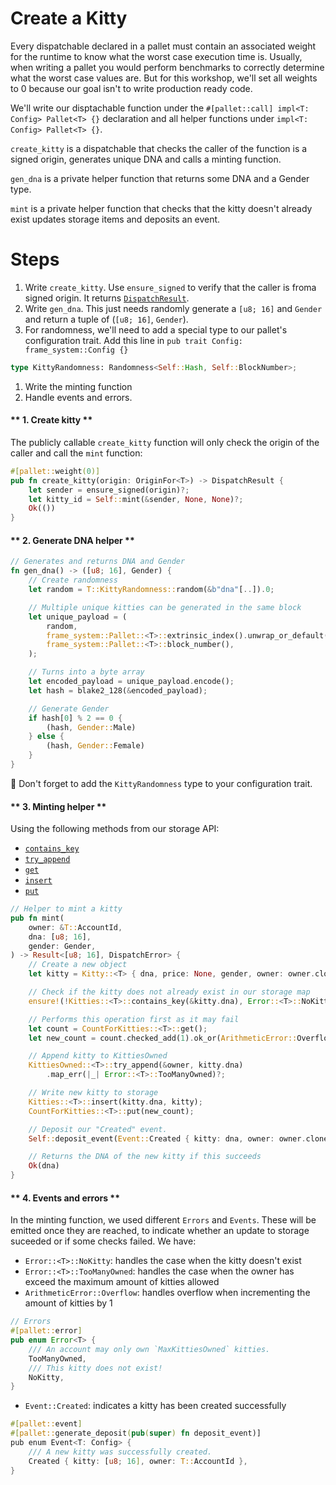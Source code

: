 # Create a Kitty

Every dispatchable declared in a pallet must contain an associated weight for the runtime to know what the worst case execution time is.
Usually, when writing a pallet you would perform benchmarks to correctly determine what the worst case values are. 
But for this workshop, we'll set all weights to 0 because our goal isn't to write production ready code. 

We'll write our disptachable function under the `#[pallet::call] impl<T: Config> Pallet<T> {}` declaration and all helper functions under `impl<T: Config> Pallet<T> {}`.

`create_kitty` is a dispatchable that checks the caller of the function is a signed origin, generates unique DNA and calls a minting function.

`gen_dna` is a private helper function that returns some DNA and a Gender type.

`mint` is a private helper function that checks that the kitty doesn't already exist updates storage items and deposits an event.

# Steps
1. Write `create_kitty`.
Use `ensure_signed` to verify that the caller is froma  signed origin.
It returns [`DispatchResult`](https://docs.substrate.io/rustdocs/latest/frame_support/dispatch/type.DispatchResult.html).
1. Write `gen_dna`.
This just needs randomly generate a `[u8; 16]` and `Gender` and return a tuple of (`[u8; 16]`, `Gender`).
1. For randomness, we'll need to add a special type to our pallet's configuration trait. 
Add this line in `pub trait Config: frame_system::Config {}`
```rust
type KittyRandomness: Randomness<Self::Hash, Self::BlockNumber>;
```
1. Write the minting function
1. Handle events and errors.

<!-- slide:break-40 -->

<!-- tabs:start -->
#### ** 1. Create kitty **

The publicly callable `create_kitty` function will only check the origin of the caller and call the `mint` function:

```rust
#[pallet::weight(0)]
pub fn create_kitty(origin: OriginFor<T>) -> DispatchResult {
    let sender = ensure_signed(origin)?; 
    let kitty_id = Self::mint(&sender, None, None)?; 
    Ok(())
}
```
#### ** 2. Generate DNA helper **

```rust
// Generates and returns DNA and Gender
fn gen_dna() -> ([u8; 16], Gender) {
    // Create randomness
    let random = T::KittyRandomness::random(&b"dna"[..]).0;

    // Multiple unique kitties can be generated in the same block
    let unique_payload = (
        random,
        frame_system::Pallet::<T>::extrinsic_index().unwrap_or_default(),
        frame_system::Pallet::<T>::block_number(),
    );

    // Turns into a byte array
    let encoded_payload = unique_payload.encode();
    let hash = blake2_128(&encoded_payload);

    // Generate Gender
    if hash[0] % 2 == 0 {
        (hash, Gender::Male)
    } else {
        (hash, Gender::Female)
    }
}
```

📝 Don't forget to add the `KittyRandomness` type to your configuration trait.

#### ** 3. Minting helper **

Using the following methods from our storage API: 
* [`contains_key`](https://docs.substrate.io/rustdocs/latest/frame_support/storage/trait.StorageMap.html#tymethod.contains_key)
* [`try_append`](https://docs.substrate.io/rustdocs/latest/frame_support/storage/types/struct.StorageMap.html#method.try_append)
* [`get`](https://docs.substrate.io/rustdocs/latest/frame_support/storage/trait.StorageMap.html#tymethod.get)
* [`insert`](https://docs.substrate.io/rustdocs/latest/frame_support/storage/trait.StorageMap.html#tymethod.insert)
* [`put`](https://docs.substrate.io/rustdocs/latest/frame_support/storage/trait.StorageValue.html#tymethod.put)


```rust
// Helper to mint a kitty
pub fn mint(
    owner: &T::AccountId,
    dna: [u8; 16],
    gender: Gender,
) -> Result<[u8; 16], DispatchError> {
    // Create a new object
    let kitty = Kitty::<T> { dna, price: None, gender, owner: owner.clone() };

    // Check if the kitty does not already exist in our storage map
    ensure!(!Kitties::<T>::contains_key(&kitty.dna), Error::<T>::NoKitty);

    // Performs this operation first as it may fail
    let count = CountForKitties::<T>::get();
    let new_count = count.checked_add(1).ok_or(ArithmeticError::Overflow)?;

    // Append kitty to KittiesOwned
    KittiesOwned::<T>::try_append(&owner, kitty.dna)
        .map_err(|_| Error::<T>::TooManyOwned)?;

    // Write new kitty to storage
    Kitties::<T>::insert(kitty.dna, kitty);
    CountForKitties::<T>::put(new_count);

    // Deposit our "Created" event.
    Self::deposit_event(Event::Created { kitty: dna, owner: owner.clone() });

    // Returns the DNA of the new kitty if this succeeds
    Ok(dna)
}
```

#### ** 4. Events and errors **

In the minting function, we used different `Errors` and `Events`. 
These will be emitted once they are reached, to indicate whether an update to storage suceeded or if some checks failed.
We have:
* `Error::<T>::NoKitty`: handles the case when the kitty doesn't exist
* `Error::<T>::TooManyOwned`: handles the case when the owner has exceed the maximum amount of kitties allowed
* `ArithmeticError::Overflow`: handles overflow when incrementing the amount of kitties by 1

```rust
// Errors
#[pallet::error]
pub enum Error<T> {
    /// An account may only own `MaxKittiesOwned` kitties.
    TooManyOwned,
    /// This kitty does not exist!
    NoKitty,
}
```

* `Event::Created`: indicates a kitty has been created successfully

```rust
#[pallet::event]
#[pallet::generate_deposit(pub(super) fn deposit_event)]
pub enum Event<T: Config> {
    /// A new kitty was successfully created.
    Created { kitty: [u8; 16], owner: T::AccountId },
}
```

<!-- tabs:end -->